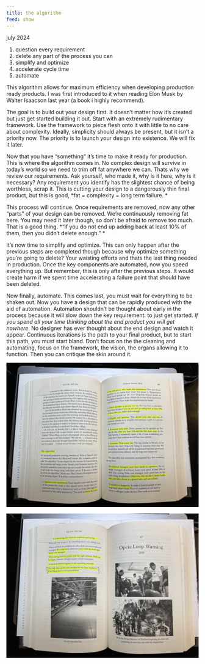 ```yaml
---
title: the algorithm
feed: show
---
```


july 2024

1. question every requirement
2. delete any part of the process you can
3. simplify and optimize
4. accelerate cycle time
5. automate

This algorithm allows for maximum efficiency when developing production ready products. I was first introduced to it when reading Elon Musk by Walter Isaacson last year (a book i highly recommend). 

The goal is to build out your design first. It doesn’t matter how it’s created but just get started building it out. Start with an extremely rudimentary framework. Use the framework to piece flesh onto it with little to no care about complexity. Ideally, simplicity should always be present, but it isn’t a priority now. The priority is to launch your design into existence. We will fix it later. 

Now that you have “something” it’s time to make it ready for production. This is where the algorithm comes in. No complex design will survive in today’s world so we need to trim off fat anywhere we can. Thats why we review our requirements. Ask yourself, who made it, why is it here, why is it necessary? Any requirement you identify has the slightest chance of being worthless, scrap it. This is cutting your design to a dangerously thin final product, but this is good, *fat = complexity = long term failure. *

This process will continue. Once requirements are removed, now any other “parts” of your design can be removed. We’re continuously removing fat here. You may need it later though, so don’t be afraid to remove too much. That is a good thing. *“if you do not end up adding back at least 10% of them, then you didn’t delete enough.” *

It’s now time to simplify and optimize. This can only happen after the previous steps are completed though because why optimize something you’re going to delete? Your waisting efforts and thats the last thing needed in production. Once the key components are automated, now you speed everything up. But remember, this is only after the previous steps. It would create harm if we spent time accelerating a failure point that should have been deleted. 

Now finally, automate. This comes last, you must wait for everything to be shaken out. Now you have a design that can be rapidly produced with the aid of automation. Automation shouldn’t be thought about early in the process because it will slow down the key requirement: to just get started. *If you spend all your time thinking about the end product you will get nowhere*. No designer has ever thought about the end design and watch it appear. Continuous iterations is the path to your final product, but to start this path, you must start bland. Don’t focus on the the cleaning and automating, focus on the framework, the vision, the organs allowing it to function. Then you can critique the skin around it.

![elon-musk-walter-isaacson-1](/assets/img/the-alg-1.jpg)


![elon-musk-walter-isaacson-2](/assets/img/the-alg-2.jpg)